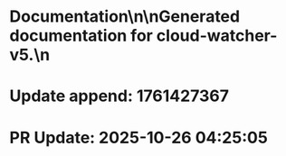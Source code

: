 # Documentation\n\nGenerated documentation for cloud-watcher-v5.\n

# Update append: 1761427367

# PR Update: 2025-10-26 04:25:05
